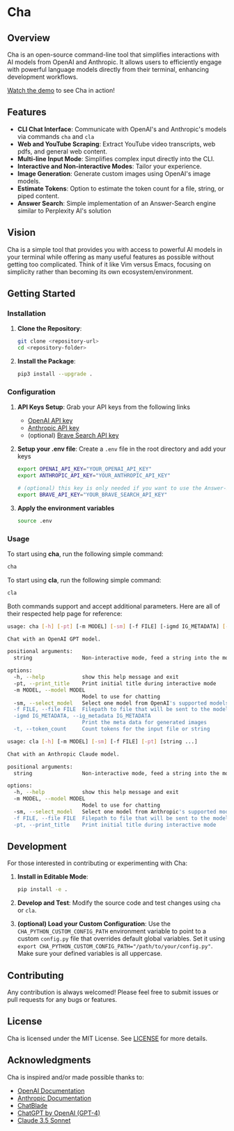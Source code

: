 # Cha

## Overview

Cha is an open-source command-line tool that simplifies interactions with AI models from OpenAI and Anthropic. It allows users to efficiently engage with powerful language models directly from their terminal, enhancing development workflows.

[Watch the demo](https://www.youtube.com/watch?v=zRnMu6OHNtU) to see Cha in action!

## Features

- **CLI Chat Interface**: Communicate with OpenAI's and Anthropic's models via commands `cha` and `cla`
- **Web and YouTube Scraping**: Extract YouTube video transcripts, web pdfs, and general web content.
- **Multi-line Input Mode**: Simplifies complex input directly into the CLI.
- **Interactive and Non-interactive Modes**: Tailor your experience.
- **Image Generation**: Generate custom images using OpenAI's image models.
- **Estimate Tokens**: Option to estimate the token count for a file, string, or piped content.
- **Answer Search**: Simple implementation of an Answer-Search engine similar to Perplexity AI's solution

## Vision

Cha is a simple tool that provides you with access to powerful AI models in your terminal while offering as many useful features as possible without getting too complicated. Think of it like Vim versus Emacs, focusing on simplicity rather than becoming its own ecosystem/environment.

## Getting Started

### Installation

1. **Clone the Repository**:

   ```bash
   git clone <repository-url>
   cd <repository-folder>
   ```

2. **Install the Package**:
   ```bash
   pip3 install --upgrade .
   ```

### Configuration

1. **API Keys Setup**: Grab your API keys from the following links

   - [OpenAI API key](https://platform.openai.com/api-keys)
   - [Anthropic API key](https://www.anthropic.com/)
   - (optional) [Brave Search API key](https://brave.com/search/api/)

2. **Setup your .env file**: Create a `.env` file in the root directory and add your keys

   ```bash
   export OPENAI_API_KEY="YOUR_OPENAI_API_KEY"
   export ANTHROPIC_API_KEY="YOUR_ANTHROPIC_API_KEY"

   # (optional) this key is only needed if you want to use the Answer-Search feature
   export BRAVE_API_KEY="YOUR_BRAVE_SEARCH_API_KEY"
   ```

3. **Apply the environment variables**
   ```bash
   source .env
   ```

### Usage

To start using **cha**, run the following simple command:

```bash
cha
```

To start using **cla**, run the following simple command:

```bash
cla
```

Both commands support and accept additional parameters. Here are all of their respected help page for reference:

```bash
usage: cha [-h] [-pt] [-m MODEL] [-sm] [-f FILE] [-igmd IG_METADATA] [-t] [string ...]

Chat with an OpenAI GPT model.

positional arguments:
  string                Non-interactive mode, feed a string into the model

options:
  -h, --help            show this help message and exit
  -pt, --print_title    Print initial title during interactive mode
  -m MODEL, --model MODEL
                        Model to use for chatting
  -sm, --select_model   Select one model from OpenAI's supported models
  -f FILE, --file FILE  Filepath to file that will be sent to the model (text only)
  -igmd IG_METADATA, --ig_metadata IG_METADATA
                        Print the meta data for generated images
  -t, --token_count     Count tokens for the input file or string
```

```bash
usage: cla [-h] [-m MODEL] [-sm] [-f FILE] [-pt] [string ...]

Chat with an Anthropic Claude model.

positional arguments:
  string                Non-interactive mode, feed a string into the model

options:
  -h, --help            show this help message and exit
  -m MODEL, --model MODEL
                        Model to use for chatting
  -sm, --select_model   Select one model from Anthropic's supported models
  -f FILE, --file FILE  Filepath to file that will be sent to the model (text only)
  -pt, --print_title    Print initial title during interactive mode
```

## Development

For those interested in contributing or experimenting with Cha:

1. **Install in Editable Mode**:
   ```bash
   pip install -e .
   ```
2. **Develop and Test**: Modify the source code and test changes using `cha` or `cla`.

3. **(optional) Load your Custom Configuration**: Use the `CHA_PYTHON_CUSTOM_CONFIG_PATH` environment variable to point to a custom `config.py` file that overrides default global variables. Set it using `export CHA_PYTHON_CUSTOM_CONFIG_PATH="/path/to/your/config.py"`. Make sure your defined variables is all uppercase.

## Contributing

Any contribution is always welcomed! Please feel free to submit issues or pull requests for any bugs or features.

## License

Cha is licensed under the MIT License. See [LICENSE](./LICENSE) for more details.

## Acknowledgments

Cha is inspired and/or made possible thanks to:

- [OpenAI Documentation](https://platform.openai.com/docs/overview)
- [Anthropic Documentation](https://docs.anthropic.com/)
- [ChatBlade](https://github.com/npiv/chatblade)
- [ChatGPT by OpenAI (GPT-4)](https://chat.openai.com/)
- [Claude 3.5 Sonnet](https://claude.ai/chats)
